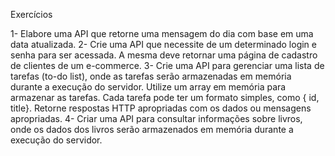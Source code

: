 Exercícios

1- Elabore uma API que retorne uma mensagem do dia com base em uma data atualizada.
2- Crie uma API que necessite de um determinado login e senha para ser acessada. A mesma deve retornar uma página de cadastro de clientes de um e-commerce.
3- Crie uma API para gerenciar uma lista de tarefas (to-do list), onde as tarefas serão armazenadas em memória durante a execução do servidor.
Utilize um array em memória para armazenar as tarefas. Cada tarefa pode ter um formato simples, como { id, title}.
Retorne respostas HTTP apropriadas com os dados ou mensagens apropriadas.
4- Criar uma API para consultar informações sobre livros, onde os dados dos livros serão armazenados em memória durante a execução do servidor.
